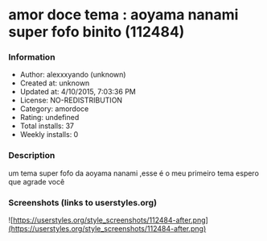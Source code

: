 # amor doce tema : aoyama nanami super fofo  binito (112484)

### Information
- Author: alexxxyando (unknown)
- Created at: unknown
- Updated at: 4/10/2015, 7:03:36 PM
- License: NO-REDISTRIBUTION
- Category: amordoce
- Rating: undefined
- Total installs: 37
- Weekly installs: 0


### Description
um tema super fofo da aoyama nanami ,esse é o meu primeiro tema espero que agrade você


### Screenshots (links to userstyles.org)
![https://userstyles.org/style_screenshots/112484-after.png](https://userstyles.org/style_screenshots/112484-after.png)


